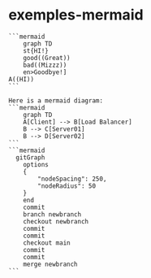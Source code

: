 # exemples-mermaid


    ```mermaid
        graph TD 
        st{HI!}
        good((Great))
        bad((Mizzz))
        en>Goodbye!]
    A((HI))
    ```

    Here is a mermaid diagram:
    ```mermaid
        graph TD 
        A[Client] --> B[Load Balancer] 
        B --> C[Server01] 
        B --> D[Server02]
    ```
    ```mermaid
      gitGraph
        options
        {
            "nodeSpacing": 250,
            "nodeRadius": 50
        }
        end
        commit
        branch newbranch
        checkout newbranch
        commit
        commit
        checkout main
        commit
        commit
        merge newbranch
    ```
